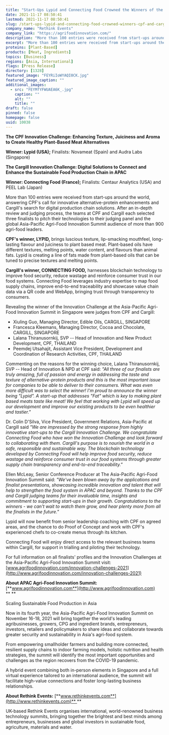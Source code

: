 ```yaml
---
title: "Start-Ups Lypid and Connecting Food Crowned the Winners of the CPF and Cargill Innovation Challenges at the Asia-Pacific Agri-Food Innovation Summit 2021"
date: 2021-11-17 08:50:41
lastmod: 2021-11-17 08:50:41
slug: /start-ups-lypid-and-connecting-food-crowned-winners-cpf-and-cargill-innovation-challenges
company_name: "Rethink Events"
company_link: "https://agrifoodinnovation.com/"
description: "More than 100 entries were received from start-ups around the world, answering CPF’s call for innovative alternative-protein enhancements and Cargill’s search for digital production chain solutions. After an in-depth review and judging process, the teams at CPF and Cargill each selected three finalists to pitch their technologies to their judging panel and the global Asia-Pacific Agri-Food Innovation Summit audience of more than 900 agri-food leaders."
excerpt: "More than 100 entries were received from start-ups around the world, answering CPF’s call for innovative alternative-protein enhancements and Cargill’s search for digital production chain solutions. After an in-depth review and judging process, the teams at CPF and Cargill each selected three finalists to pitch their technologies to their judging panel and the global Asia-Pacific Agri-Food Innovation Summit audience of more than 900 agri-food leaders."
proteins: [Plant-Based]
products: [Meat, Ingredients]
topics: [Business]
regions: [Asia, International]
flags: [Press Release]
directory: [1328]
featured_image: "FEYRiIoWYAQI0CK.jpg"
featured_image_caption: ""
additional_images:
  - src: "FEYMfYFWUAEA6K_.jpg"
    caption: ""
    alt: ""
    title: ""
draft: false
pinned: false
homepage: false
uuid: 10038
---
```

**The CPF Innovation Challenge: Enhancing Texture, Juiciness and Aroma
to Create Healthy Plant-Based Meat Alternatives**

**Winner: Lypid (USA);** Finalists: Novameat (Spain) and Audra Labs
(Singapore)

**The Cargill Innovation Challenge: Digital Solutions to Connect and
Enhance the Sustainable Food Production Chain in APAC**

**Winner: Connecting Food (France);** Finalists: Centaur Analytics (USA)
and PEEL Lab (Japan)

More than 100 entries were received from start-ups around the world,
answering CPF's call for innovative alternative-protein enhancements and
Cargill's search for digital production chain solutions. After an
in-depth review and judging process, the teams at CPF and Cargill each
selected three finalists to pitch their technologies to their judging
panel and the global Asia-Pacific Agri-Food Innovation Summit audience
of more than 900 agri-food leaders.

**CPF's winner, LYPID,** brings luscious texture, lip-smacking
mouthfeel, long-lasting flavour and juiciness to plant based meat.
Plant-based oils have different textures, melting points, water content,
and flavours than animal fats. Lypid is creating a line of fats made
from plant-based oils that can be tuned to precise textures and melting
points.

**Cargill's winner, CONNECTING FOOD,** harnesses blockchain technology
to improve food security, reduce wastage and reinforce consumer trust in
our food systems. Connecting Food leverages industry expertise to map
food supply chains, improve end-to-end traceability and showcase value
chain data via a QR code and WebApp, bringing trust through transparency
to consumers.

Revealing the winner of the Innovation Challenge at the Asia-Pacific
Agri-Food Innovation Summit in Singapore were judges from CPF and
Cargill:

-   Xiuling Guo, Managing Director, Edible Oils, CARGILL, SINGAPORE
-   Francesca Kleemans, Managing Director, Cocoa and Chocolate, CARGILL,
    SINGAPORE
-   Lalana Thiranusornkij, SVP -- Head of Innovation and New Product
    Development, CPF, THAILAND
-   Peemdej Utsahajit, Assistant Vice President, Development and
    Coordination of Research Activities, CPF, THAILAND

Commenting on the reasons for the winning choice, Lalana Thiranusornkij,
SVP -- Head of Innovation & NPD at CPF said: *"All three of our
finalists are truly amazing, full of passion and energy in addressing
the taste and texture of alternative-protein products and this is the
most important issue for companies to be able to deliver to their
consumers. What was even more difficult was to select the winner! I'm
proud to announce the winner being "Lypid". A start-up that addresses
"Fat" which is key to making plant based meats taste like meat! We feel
that working with Lypid will speed up our development and improve our
existing products to be even healthier and tastier."*

Dr. Colin D'Silva, Vice President, Government Relations, Asia-Pacific at
Cargill said *"We are impressed by the strong response from highly
innovative start-ups to the Cargill Innovation Challenge. We
congratulate Connecting Food who have won the Innovation Challenge and
look forward to collaborating with them. Cargill's purpose is to nourish
the world in a safe, responsible and sustainable way. The blockchain
technology developed by Connecting Food will help improve food security,
reduce wastage and reinforce consumer trust in our food systems through
greater supply chain transparency and end-to-end traceability."*

Ellen McLeay, Senior Conference Producer at The Asia-Pacific Agri-Food
Innovation Summit said: *"We've been blown away by the applications and
finalist presentations, showcasing incredible innovation and talent that
will help to strengthen the food system in APAC and beyond. Thanks to
the CPF and Cargill judging teams for their invaluable time, insights
and commitment to supporting start-ups in their growth. Congratulations
to the winners - we can't wait to watch them grow, and hear plenty more
from all the finalists in the future."*

Lypid will now benefit from senior leadership coaching with CPF on
agreed areas, and the chance to do Proof of Concept and work with CPF's
experienced chefs to co-create menus through its kitchen.

Connecting Food will enjoy direct access to the relevant business teams
within Cargill, for support in trialling and piloting their technology.

For full information on all finalists' profiles and the Innovation
Challenges at the Asia-Pacific Agri-Food Innovation Summit visit:
[www.agrifoodinnovation.com/innovation-challenges-2021](http://www.agrifoodinnovation.com/innovation-challenges-2021)

**About APAC Agri-Food Innovation Summit:**
[**www.agrifoodinnovation.com**](http://www.agrifoodinnovation.com)
** **

Scaling Sustainable Food Production in Asia

Now in its fourth year, the Asia-Pacific Agri-Food Innovation Summit on
November 16-18, 2021 will bring together the world's leading
agribusinesses, growers, CPG and ingredient brands, entrepreneurs,
investors, retailers and policymakers to share ideas and collaborate
towards greater security and sustainability in Asia's agri-food system.

From empowering smallholder farmers and building more connected,
resilient supply chains to indoor farming models, holistic nutrition and
health strategies, the summit will identify the most important
opportunities and challenges as the region recovers from the COVID-19
pandemic.

A hybrid event combining both in-person elements in Singapore and a full
virtual experience tailored to an international audience, the summit
will facilitate high-value connections and foster long-lasting business
relationships.

**About Rethink Events:**
[**www.rethinkevents.com**](http://www.rethinkevents.com)** **

UK-based Rethink Events organises international, world-renowned business
technology summits, bringing together the brightest and best minds among
entrepreneurs, businesses and global investors in sustainable food,
agriculture, materials and water.
